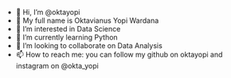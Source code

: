 - 👋 Hi, I’m @oktayopi
- 👋 My full name is Oktavianus Yopi Wardana
- 👀 I’m interested in Data Science
- 🌱 I’m currently learning Python
- 💞️ I’m looking to collaborate on Data Analysis
- 📫 How to reach me: you can follow my github on oktayopi and instagram on @okta_yopi

<!---
oktayopi/oktayopi is a ✨ special ✨ repository because its `README.md` (this file) appears on your GitHub profile.
You can click the Preview link to take a look at your changes.
--->
